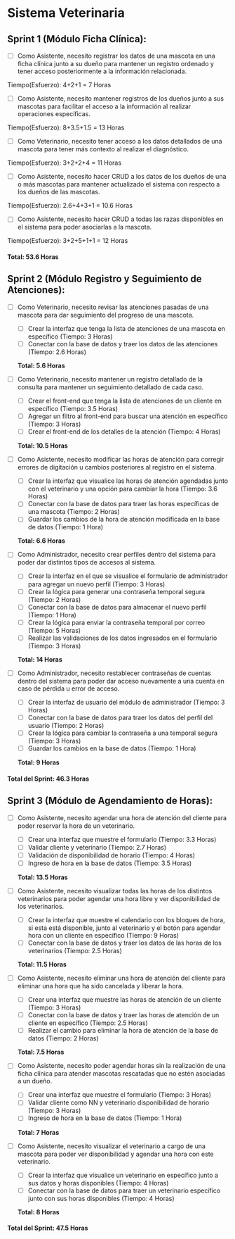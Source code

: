 # Sistema Veterinaria

## Sprint 1 (Módulo Ficha Clínica):

- [ ] Como Asistente, necesito registrar los datos de una mascota en una ficha clínica junto a su dueño para mantener un registro ordenado y tener acceso posteriormente a la información relacionada.

Tiempo(Esfuerzo): 4+2+1 = 7 Horas

- [ ] Como Asistente, necesito mantener registros de los dueños junto a sus mascotas para facilitar el acceso a la información al realizar operaciones específicas.

Tiempo(Esfuerzo): 8+3.5+1.5 = 13 Horas

- [ ] Como Veterinario, necesito tener acceso a los datos detallados de una mascota para tener más contexto al realizar el diagnóstico.

Tiempo(Esfuerzo): 3+2+2+4 = 11 Horas

- [ ] Como Asistente, necesito hacer CRUD a los datos de los dueños de una o más mascotas para mantener actualizado el sistema con respecto a los dueños de las mascotas.

Tiempo(Esfuerzo): 2.6+4+3+1 = 10.6 Horas

- [ ] Como Asistente, necesito hacer CRUD a todas las razas disponibles en el sistema para poder asociarlas a la mascota.

Tiempo(Esfuerzo): 3+2+5+1+1 = 12 Horas

#### Total: 53.6 Horas

## Sprint 2 (Módulo Registro y Seguimiento de Atenciones):

- [ ] Como Veterinario, necesito revisar las atenciones pasadas de una mascota para dar seguimiento del progreso de una mascota.

  - [ ] Crear la interfaz que tenga la lista de atenciones de una mascota en específico (Tiempo: 3 Horas)
  - [ ] Conectar con la base de datos y traer los datos de las atenciones (Tiempo: 2.6 Horas)

  **Total: 5.6 Horas**

- [ ] Como Veterinario, necesito mantener un registro detallado de la consulta para mantener un seguimiento detallado de cada caso.

  - [ ] Crear el front-end que tenga la lista de atenciones de un cliente en específico (Tiempo: 3.5 Horas)
  - [ ] Agregar un filtro al front-end para buscar una atención en específico (Tiempo: 3 Horas)
  - [ ] Crear el front-end de los detalles de la atención (Tiempo: 4 Horas)

  **Total: 10.5 Horas**

- [ ] Como Asistente, necesito modificar las horas de atención para corregir errores de digitación u cambios posteriores al registro en el sistema.

  - [ ] Crear la interfaz que visualice las horas de atención agendadas junto con el veterinario y una opción para cambiar la hora (Tiempo: 3.6 Horas)
  - [ ] Conectar con la base de datos para traer las horas específicas de una mascota (Tiempo: 2 Horas)
  - [ ] Guardar los cambios de la hora de atención modificada en la base de datos (Tiempo: 1 Hora)

  **Total: 6.6 Horas**

- [ ] Como Administrador, necesito crear perfiles dentro del sistema para poder dar distintos tipos de accesos al sistema.

  - [ ] Crear la interfaz en el que se visualice el formulario de administrador para agregar un nuevo perfil (Tiempo: 3 Horas)
  - [ ] Crear la lógica para generar una contraseña temporal segura (Tiempo: 2 Horas)
  - [ ] Conectar con la base de datos para almacenar el nuevo perfil (Tiempo: 1 Hora)
  - [ ] Crear la lógica para enviar la contraseña temporal por correo (Tiempo: 5 Horas)
  - [ ] Realizar las validaciones de los datos ingresados en el formulario (Tiempo: 3 Horas)

  **Total: 14 Horas**

- [ ] Como Administrador, necesito restablecer contraseñas de cuentas dentro del sistema para poder dar acceso nuevamente a una cuenta en caso de pérdida u error de acceso.

  - [ ] Crear la interfaz de usuario del módulo de administrador (Tiempo: 3 Horas)
  - [ ] Conectar con la base de datos para traer los datos del perfil del usuario (Tiempo: 2 Horas)
  - [ ] Crear la lógica para cambiar la contraseña a una temporal segura (Tiempo: 3 Horas)
  - [ ] Guardar los cambios en la base de datos (Tiempo: 1 Hora)

  **Total: 9 Horas**

#### Total del Sprint: 46.3 Horas

## Sprint 3 (Módulo de Agendamiento de Horas):

- [ ] Como Asistente, necesito agendar una hora de atención del cliente para poder reservar la hora de un veterinario.

  - [ ] Crear una interfaz que muestre el formulario (Tiempo: 3.3 Horas)
  - [ ] Validar cliente y veterinario (Tiempo: 2.7 Horas)
  - [ ] Validación de disponibilidad de horario (Tiempo: 4 Horas)
  - [ ] Ingreso de hora en la base de datos (Tiempo: 3.5 Horas)

  **Total: 13.5 Horas**

- [ ] Como Asistente, necesito visualizar todas las horas de los distintos veterinarios para poder agendar una hora libre y ver disponibilidad de los veterinarios.

  - [ ] Crear la interfaz que muestre el calendario con los bloques de hora, si esta está disponible, junto al veterinario y el botón para agendar hora con un cliente en específico (Tiempo: 9 Horas)
  - [ ] Conectar con la base de datos y traer los datos de las horas de los veterinarios (Tiempo: 2.5 Horas)

  **Total: 11.5 Horas**

- [ ] Como Asistente, necesito eliminar una hora de atención del cliente para eliminar una hora que ha sido cancelada y liberar la hora.

  - [ ] Crear una interfaz que muestre las horas de atención de un cliente (Tiempo: 3 Horas)
  - [ ] Conectar con la base de datos y traer las horas de atención de un cliente en específico (Tiempo: 2.5 Horas)
  - [ ] Realizar el cambio para eliminar la hora de atención de la base de datos (Tiempo: 2 Horas)

  **Total: 7.5 Horas**

- [ ] Como Asistente, necesito poder agendar horas sin la realización de una ficha clínica para atender mascotas rescatadas que no estén asociadas a un dueño.

  - [ ] Crear una interfaz que muestre el formulario (Tiempo: 3 Horas)
  - [ ] Validar cliente como NN y veterinario disponibilidad de horario (Tiempo: 3 Horas)
  - [ ] Ingreso de hora en la base de datos (Tiempo: 1 Hora)

  **Total: 7 Horas**

- [ ] Como Asistente, necesito visualizar el veterinario a cargo de una mascota para poder ver disponibilidad y agendar una hora con este veterinario.

  - [ ] Crear la interfaz que visualice un veterinario en específico junto a sus datos y horas disponibles (Tiempo: 4 Horas)
  - [ ] Conectar con la base de datos para traer un veterinario especifico junto con sus horas disponibles (Tiempo: 4 Horas)

  **Total: 8 Horas**

#### Total del Sprint: 47.5 Horas
